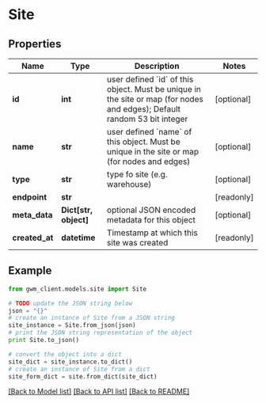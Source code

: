 # Site


## Properties
Name | Type | Description | Notes
------------ | ------------- | ------------- | -------------
**id** | **int** | user defined &#x60;id&#x60; of this object. Must be unique in the site or map (for nodes and edges); Default random 53 bit integer | [optional] 
**name** | **str** | user defined &#x60;name&#x60; of this object. Must be unique in the site or map (for nodes and edges) | [optional] 
**type** | **str** | type fo site (e.g. warehouse) | [optional] 
**endpoint** | **str** |  | [readonly] 
**meta_data** | **Dict[str, object]** | optional JSON encoded metadata for this object | [optional] 
**created_at** | **datetime** | Timestamp at which this site was created | [readonly] 

## Example

```python
from gwm_client.models.site import Site

# TODO update the JSON string below
json = "{}"
# create an instance of Site from a JSON string
site_instance = Site.from_json(json)
# print the JSON string representation of the object
print Site.to_json()

# convert the object into a dict
site_dict = site_instance.to_dict()
# create an instance of Site from a dict
site_form_dict = site.from_dict(site_dict)
```
[[Back to Model list]](../README.md#documentation-for-models) [[Back to API list]](../README.md#documentation-for-api-endpoints) [[Back to README]](../README.md)



